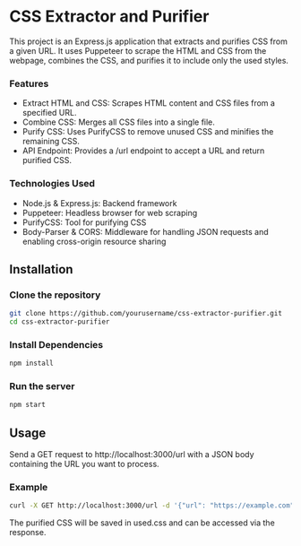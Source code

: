 # CSS Extractor and Purifier

This project is an Express.js application that extracts and purifies CSS from a given URL. It uses Puppeteer to scrape the HTML and CSS from the webpage, combines the CSS, and purifies it to include only the used styles.

### Features

* Extract HTML and CSS: Scrapes HTML content and CSS files from a specified URL.
* Combine CSS: Merges all CSS files into a single file.
* Purify CSS: Uses PurifyCSS to remove unused CSS and minifies the remaining CSS.
* API Endpoint: Provides a /url endpoint to accept a URL and return purified CSS.

### Technologies Used

* Node.js & Express.js: Backend framework
* Puppeteer: Headless browser for web scraping
* PurifyCSS: Tool for purifying CSS
* Body-Parser & CORS: Middleware for handling JSON requests and enabling cross-origin resource sharing

## Installation

### Clone the repository
```bash
git clone https://github.com/yourusername/css-extractor-purifier.git
cd css-extractor-purifier
```

### Install Dependencies
```bash
npm install
```

### Run the server
```bash
npm start
```

## Usage
Send a GET request to http://localhost:3000/url with a JSON body containing the URL you want to process.

### Example
```bash
curl -X GET http://localhost:3000/url -d '{"url": "https://example.com"}' -H "Content-Type: application/json"
```
The purified CSS will be saved in used.css and can be accessed via the response.
